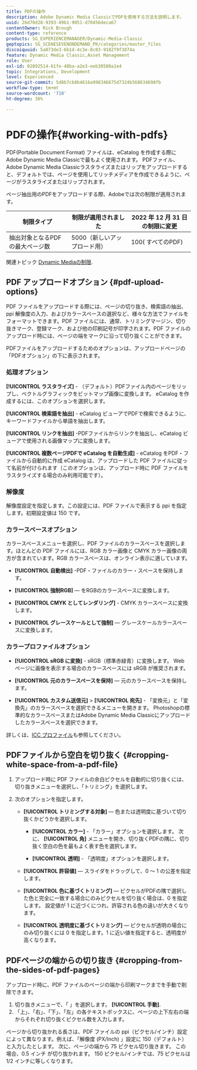 ```yaml
---
title: PDFの操作
description: Adobe Dynamic Media ClassicでPDFを使用する方法を説明します。
uuid: 26d70d28-9393-49b1-9051-d70456deca67
contentOwner: Rick Brough
content-type: reference
products: SG_EXPERIENCEMANAGER/Dynamic-Media-Classic
geptopics: SG_SCENESEVENONDEMAND_PK/categories/master_files
discoiquuid: 5a073de3-6b1d-4c3e-8c03-9182f9f3874a
feature: Dynamic Media Classic,Asset Management
role: User
exl-id: 02892514-61fe-48ba-a2e3-eeb30580a1e4
topic: Integrations, Development
level: Experienced
source-git-commit: 5d8b7cb8b4616a998346675d7324b568634698fb
workflow-type: tm+mt
source-wordcount: '710'
ht-degree: 36%

---
```


# PDFの操作{#working-with-pdfs}

PDF(Portable Document Format) ファイルは、eCatalog を作成する際にAdobe Dynamic Media Classicで最もよく使用されます。 PDFファイル、Adobe Dynamic Media Classicラスタライズまたはリップをアップロードすると、デフォルトでは、ページを使用してリッチメディアを作成できるように、ページがラスタライズまたはリップされます。

ページ抽出用のPDFをアップロードする際、Adobeでは次の制限が適用されます。

| 制限タイプ | 制限が適用されました | 2022 年 12 月 31 日の制限に変更 |
| --- | --- | --- |
| 抽出対象となるPDFの最大ページ数 | 5000（新しいアップロード用） | 100( すべてのPDF) |

関連トピック [Dynamic Mediaの制限](/help/using/limitations.md).

## PDF アップロードオプション {#pdf-upload-options}

PDF ファイルをアップロードする際には、ページの切り抜き、検索語の抽出、ppi 解像度の入力、およびカラースペースの選択など、様々な方法でファイルをフォーマットできます。PDF ファイルには、通常、トリミングマージン、切り抜きマーク、登録マーク、および他の印刷記号が印字されます。PDF ファイルのアップロード時には、ページの端をマークに沿って切り抜くことができます。

PDFファイルをアップロードするためのオプションは、アップロードページの「PDFオプション」の下に表示されます。

### 処理オプション

**[!UICONTROL ラスタライズ]** - （デフォルト）PDFファイル内のページをリップし、ベクトルグラフィックをビットマップ画像に変換します。 eCatalog を作成するには、このオプションを選択します。

**[!UICONTROL 検索語を抽出]** - eCatalog ビューアでPDFで検索できるように、キーワードファイルから単語を抽出します。

**[!UICONTROL リンクを抽出]** -PDFファイルからリンクを抽出し、eCatalog ビューアで使用される画像マップに変換します。

**[!UICONTROL 複数ページPDFで eCatalog を自動生成]** - eCatalog をPDF・ファイルから自動的に作成 eCatalog は、アップロードした PDF ファイルに従って名前が付けられます（このオプションは、アップロード時に PDF ファイルをラスタライズする場合のみ利用可能です）。

### 解像度

解像度設定を指定します。この設定には、PDF ファイルで表示する ppi を指定します。初期設定値は 150 です。

### カラースペースオプション

カラースペースメニューを選択し、PDF ファイルのカラースペースを選択します。ほとんどの PDF ファイルには、RGB カラー画像と CMYK カラー画像の両方が含まれています。RGB カラースペースは、オンライン表示に適しています。

* **[!UICONTROL 自動検出]** -PDF・ファイルのカラー・スペースを保持します。

* **[!UICONTROL 強制RGB]**  — をRGBのカラースペースに変換します。

* **[!UICONTROL CMYK としてレンダリング]** - CMYK カラースペースに変換します。

* **[!UICONTROL グレースケールとして強制]**  — グレースケールカラースペースに変換します。

### カラープロファイルオプション

* **[!UICONTROL sRGB に変換]** - sRGB（標準赤緑青）に変換します。 Web ページに画像を表示する場合のカラースペースには sRGB が推奨されます。

* **[!UICONTROL 元のカラースペースを保持]**  — 元のカラースペースを保持します。

* **[!UICONTROL カスタム送信元]** > **[!UICONTROL 宛先]** - 「変換元」と「変換先」のカラースペースを選択できるメニューを開きます。 Photoshopの標準的なカラースペースまたはAdobe Dynamic Media Classicにアップロードしたカラースペースを選択できます。

詳しくは、[ICC プロファイル](/help/using/icc-profiles.md#icc_profiles)も参照してください。

## PDFファイルから空白を切り抜く {#cropping-white-space-from-a-pdf-file}

1. アップロード時に PDF ファイルの余白ピクセルを自動的に切り抜くには、切り抜きメニューを選択し、「トリミング」を選択します。
1. 次のオプションを指定します。

   * **[!UICONTROL トリミングする対象]**  — 色または透明度に基づいて切り抜くかどうかを選択します。

      * **[!UICONTROL カラー]** - 「カラー」オプションを選択します。 次に、 **[!UICONTROL 角]** メニューを開き、切り抜くPDFの隅に、切り抜く空白の色を最もよく表す色を選択します。

      * **[!UICONTROL 透明]** - 「透明度」オプションを選択します。

   * **[!UICONTROL 許容値]**  — スライダをドラッグして、0 ～ 1 の公差を指定します。

   * **[!UICONTROL 色に基づくトリミング]**  — ピクセルがPDFの隅で選択した色と完全に一致する場合にのみピクセルを切り抜く場合は、0 を指定します。 設定値が 1 に近づくにつれ、許容される色の違いが大きくなります。

   * **[!UICONTROL 透明度に基づくトリミング]**  — ピクセルが透明の場合にのみ切り抜くには 0 を指定します。1 に近い値を指定すると、透明度が高くなります。

## PDFページの端からの切り抜き {#cropping-from-the-sides-of-pdf-pages}

アップロード時に、PDF ファイルのページの端から印刷マークまでを手動で削除できます。

1. 切り抜きメニューで、「 」を選択します。 **[!UICONTROL 手動]**.
1. 「上」、「右」、「下」、「左」の各テキストボックスに、ページの上下左右の端からそれぞれ切り抜くピクセル数を入力します。

ページから切り抜かれる長さは、PDF ファイルの ppi（ピクセル/インチ）設定によって異なります。例えば、「解像度 (PX/Inch) 」設定に 150（デフォルト）と入力したとします。 次に、ページの端から 75 ピクセル切り抜きます。 この場合、0.5 インチ が切り抜かれます。 150 ピクセル/インチでは、75 ピクセルは 1/2 インチに等しくなります。
